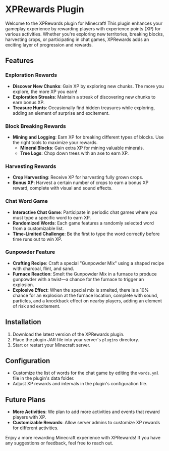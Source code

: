 # XPRewards Plugin

Welcome to the XPRewards plugin for Minecraft! This plugin enhances your gameplay experience by rewarding players with experience points (XP) for various activities. Whether you're exploring new territories, breaking blocks, harvesting crops, or participating in chat games, XPRewards adds an exciting layer of progression and rewards.

## Features

### Exploration Rewards
- **Discover New Chunks**: Gain XP by exploring new chunks. The more you explore, the more XP you earn!
- **Exploration Streaks**: Maintain a streak of discovering new chunks to earn bonus XP.
- **Treasure Hunts**: Occasionally find hidden treasures while exploring, adding an element of surprise and excitement.

### Block Breaking Rewards
- **Mining and Logging**: Earn XP for breaking different types of blocks. Use the right tools to maximize your rewards.
  - **Mineral Blocks**: Gain extra XP for mining valuable minerals.
  - **Tree Logs**: Chop down trees with an axe to earn XP.

### Harvesting Rewards
- **Crop Harvesting**: Receive XP for harvesting fully grown crops.
- **Bonus XP**: Harvest a certain number of crops to earn a bonus XP reward, complete with visual and sound effects.

### Chat Word Game
- **Interactive Chat Game**: Participate in periodic chat games where you must type a specific word to earn XP.
- **Randomized Words**: Each game features a randomly selected word from a customizable list.
- **Time-Limited Challenge**: Be the first to type the word correctly before time runs out to win XP.

### Gunpowder Feature
- **Crafting Recipe**: Craft a special "Gunpowder Mix" using a shaped recipe with charcoal, flint, and sand.
- **Furnace Reaction**: Smelt the Gunpowder Mix in a furnace to produce gunpowder with a twist—a chance for the furnace to trigger an explosion.
- **Explosive Effect**: When the special mix is smelted, there is a 10% chance for an explosion at the furnace location, complete with sound, particles, and a knockback effect on nearby players, adding an element of risk and excitement.

## Installation

1. Download the latest version of the XPRewards plugin.
2. Place the plugin JAR file into your server's `plugins` directory.
3. Start or restart your Minecraft server.

## Configuration

- Customize the list of words for the chat game by editing the `words.yml` file in the plugin's data folder.
- Adjust XP rewards and intervals in the plugin's configuration file.

## Future Plans

- **More Activities**: We plan to add more activities and events that reward players with XP.
- **Customizable Rewards**: Allow server admins to customize XP rewards for different activities.

Enjoy a more rewarding Minecraft experience with XPRewards! If you have any suggestions or feedback, feel free to reach out.
